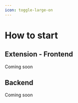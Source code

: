 ```yaml
---
icon: toggle-large-on
---
```


# How to start

## Extension - Frontend

Coming soon

## Backend

Coming soon
